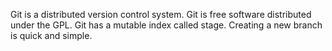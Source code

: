 <!--
 * @Author: your name
 * @Date: 2021-06-19 14:28:17
<<<<<<< HEAD
 * @LastEditTime: 2021-06-27 01:13:50
=======
 * @LastEditTime: 2021-06-27 01:07:06
>>>>>>> dev
 * @LastEditors: Please set LastEditors
 * @Description: In User Settings Edit
 * @FilePath: /express-api/router/README.md
-->

Git is a distributed version control system.
Git is free software distributed under the GPL.
Git has a mutable index called stage.
Creating a new branch is quick and simple.
